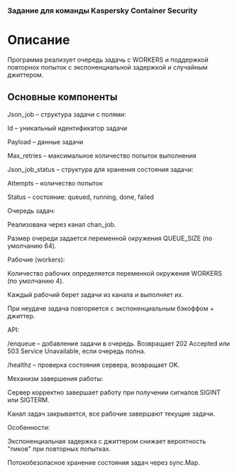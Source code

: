 ### Задание для команды Kaspersky Container Security

# Описание

Программа реализует очередь задачь с WORKERS и поддержкой повторнох попыток с экспоненциальной задержкой и случайным джиттером.

## Основные компоненты 

Json_job – структура задачи с полями:

Id – уникальный идентификатор задачи

Payload – данные задачи

Max_retries – максимальное количество попыток выполнения

Json_job_status – структура для хранения состояния задачи:

Attempts – количество попыток

Status – состояние: queued, running, done, failed

Очередь задач:

Реализована через канал chan_job.

Размер очереди задается переменной окружения QUEUE_SIZE (по умолчанию 64).

Рабочие (workers):

Количество рабочих определяется переменной окружения WORKERS (по умолчанию 4).

Каждый рабочий берет задачи из канала и выполняет их.

При неудаче задача повторяется с экспоненциальным бэкоффом + джиттер.

API:

/enqueue – добавление задачи в очередь. Возвращает 202 Accepted или 503 Service Unavailable, если очередь полна.

/healthz – проверка состояния сервера, возвращает OK.

Механизм завершения работы:

Сервер корректно завершает работу при получении сигналов SIGINT или SIGTERM.

Канал задач закрывается, все рабочие завершают текущие задачи.

Особенности:

Экспоненциальная задержка с джиттером снижает вероятность "пиков" при повторных попытках.

Потокобезопасное хранение состояния задач через sync.Map.